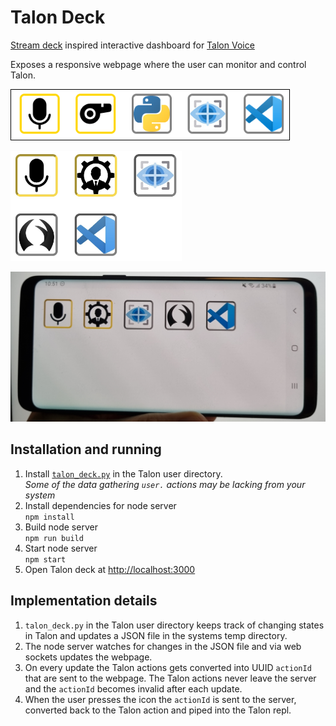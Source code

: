 # Talon Deck

[Stream deck](https://www.elgato.com/en/stream-deck) inspired interactive dashboard for [Talon Voice](https://talonvoice.com)

Exposes a responsive webpage where the user can monitor and control Talon.

<kbd><img src="./docs/example1.png" alt="Talon deck example 1" style="height:5rem; border:1px solid black;" /></kbd>

<kbd><img src="./docs/example2.jpg" alt="Talon deck example 2" style="height:11rem" /></kbd>

<img src="./docs/example_phone.jpg" alt="Talon deck phone" style="height:15rem" />

## Installation and running

1. Install [`talon_deck.py`](https://github.com/AndreasArvidsson/andreas-talon/blob/master/misc/talon_deck.py) in the Talon user directory.  
   _Some of the data gathering `user.` actions may be lacking from your system_
1. Install dependencies for node server  
   `npm install`
1. Build node server  
   `npm run build`
1. Start node server  
   `npm start`
1. Open Talon deck at [http://localhost:3000](http://localhost:3000)

## Implementation details

1. `talon_deck.py` in the Talon user directory keeps track of changing states in Talon and updates a JSON file in the systems temp directory.
1. The node server watches for changes in the JSON file and via web sockets updates the webpage.
1. On every update the Talon actions gets converted into UUID `actionId` that are sent to the webpage. The Talon actions never leave the server and the `actionId` becomes invalid after each update.
1. When the user presses the icon the `actionId` is sent to the server, converted back to the Talon action and piped into the Talon repl.

